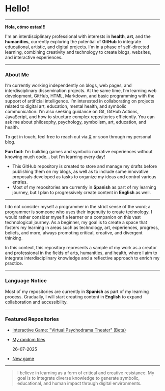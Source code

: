 # Hello! 
---
**Hola, cómo estas!!!** 

I'm an interdisciplinary professional with interests in **health**, **art**, and the **humanities**, currently exploring the potential of **GitHub** to integrate educational, artistic, and digital projects. I'm in a phase of self-directed learning, combining creativity and technology to create blogs, websites, and interactive experiences.

---

### About Me

I’m currently working independently on blogs, web pages, and interdisciplinary dissemination projects. At the same time, I’m learning web development, GitHub, HTML, Markdown, and basic programming with the support of artificial intelligence. I’m interested in collaborating on projects related to digital art, education, mental health, and symbolic communication. I’m also seeking guidance on Git, GitHub Actions, JavaScript, and how to structure complex repositories efficiently. You can ask me about philosophy, psychology, symbolism, art, education, and health.

To get in touch, feel free to reach out via [X](https://x.com/vinicio_salto) or soon through my personal blog.

**Fun fact:** I’m building games and symbolic narrative experiences without knowing much code… but I’m learning every day!

- This GitHub repository is created to store and manage my drafts before publishing them on my blogs, as well as to include some innovative proposals developed as tasks to organize my ideas and control various entries.
- Most of my repositories are currently in **Spanish** as part of my learning journey, but I plan to progressively create content in **English** as well.


---

I do not consider myself a programmer in the strict sense of the word; a programmer is someone who uses their ingenuity to create technology. I would rather consider myself a learner or a companion on this vast technological journey. As a beginner, my goal is to create a space that fosters my learning in areas such as technology, art, experiences, progress, beliefs, and more, always promoting critical, creative, and divergent thinking.

In this context, this repository represents a sample of my work as a creator and professional in the fields of arts, humanities, and health, where I aim to integrate interdisciplinary knowledge and a reflective approach to enrich my practice.

---

### Language Notice

Most of my repositories are currently in **Spanish** as part of my learning process. Gradually, I will start creating content in **English** to expand collaboration and accessibility.

---

### Featured Repositories

- [Interactive Game: "Virtual Psychodrama Theater" (Beta)](https://github.com/MarcoS9309/desktop-tutorial)
- [My random files](https://github.com/MarcoS9309/Repositorio-de-entradas)

  26-07-2025
- [New game](https://github.com/MarcoS9309/fabulas-emocionales)

---


> I believe in learning as a form of critical and creative resistance. My goal is to integrate diverse knowledge to generate symbolic, educational, and human impact through digital environments.
